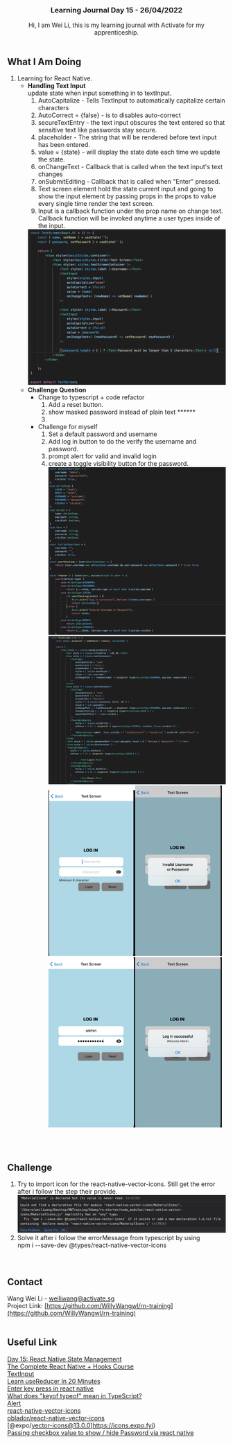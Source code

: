 <br />
<div align="center">

  <h3 align="center">Learning Journal Day 15 - 26/04/2022</h3>

  <p align="center">
    Hi, I am Wei Li, this is my learning journal with Activate for my apprenticeship. 
    <br /><br />
  </p>
</div>

<!-- What I Am Doing -->

## What I Am Doing

<oL>
  <li>    
    Learning for React Native.
    <ul>
        <li>
            <b>Handling Text Input</b> <br />
            update state when input something in to textInput.
             <ol>
                <li>AutoCapitalize - Tells TextInput to automatically capitalize certain characters</li>
                <li>AutoCorrect = {false} - is to  disables auto-correct </li>
                <li>secureTextEntry - the text input obscures the text entered so that sensitive text like passwords stay secure. </li>
                <li>placeholder - The string that will be rendered before text input has been entered.</li>
                <li>value = {state} - will display the state date each time we update the state.</li>
                <li>onChangeText - Callback that is called when the text input's text changes</li>
                <li>onSubmitEditing - Callback that is called when "Enter" pressed.</li>
                <li>Text screen element hold the state current input and going to show the input element by passing props in the props to value every single time render the text screen. </li>
                <li>Input is a callback function under the prop name on change text. Callback function will be invoked anytime a user types inside of the input.</li>
            </ol>
            <img src="./img/27Apr1.jpg" width="500"/><br />
        </li>
        <li>
            <b>Challenge Question</b> <br />
            <ul>
                <li>Change to typescript + code refactor
                    <ol>
                        <li>Add a reset button.</li>
                        <li>show masked password instead of plain text ******<li>
                    </ol>
                </li>
                <li>Challenge for myself
                    <ol>
                        <li>Set a default password and username</li>
                        <li>Add log in button to do the verify the username and password. </li>
                        <li>prompt alert for valid and invalid login</li>
                        <li>create a toggle visibility button for the password.</li>
                        <img src="./img/27Apr2.jpg" width="500"/><br />
                        <img src="./img/27Apr3.jpg" width="500"/><br />
                        <img src="./img/27Apr4.jpg" width="200"/><img src="./img/27Apr5.jpg" width="200"/><br />
                        <img src="./img/27Apr6.jpg" width="200"/><img src="./img/27Apr7.jpg" width="200"/><br />
                    </ol>
                </li>
            </ul>
        </li>
    </ul>
    </li>

</ol>
<br /><br />

<!-- Challenge -->

## Challenge

1. Try to import icon for the react-native-vector-icons. Still get the error after i follow the step their provide.<br />
   <img src="./img/27Apr8.jpg" width="500"/><br />
2. Solve it after i follow the errorMessage from typescript by using <br />
   npm i --save-dev @types/react-native-vector-icons <br />
   <br />
   <br />

<!-- CONTACT -->

## Contact

Wang Wei Li - weiliwang@activate.sg<br />
Project Link: [https://github.com/WillyWangwl/rn-training](https://github.com/WillyWangwl/rn-training)
<br /><br />

<!-- Useful Link -->

## Useful Link

[Day 15: React Native State Management](https://docs.google.com/document/d/1oZ-Y1BUfvoJBbGLuQL6tRokAkdU84RGOYHG8hrvq1_M/edit#heading=h.sjc7nb6il2di)<br />
[The Complete React Native + Hooks Course](https://www.udemy.com/course/the-complete-react-native-and-redux-course/learn/lecture/15706736#overview)<br />
[TextInput](https://reactnative.dev/docs/textinput)<br />
[Learn useReducer In 20 Minutes](https://www.youtube.com/watch?v=kK_Wqx3RnHk)<br />
[Enter key press in react native](https://www.youtube.com/watch?v=G4MJnkeNu08)<br />
[What does "keyof typeof" mean in TypeScript?](https://stackoverflow.com/questions/55377365/what-does-keyof-typeof-mean-in-typescript)<br />
[Alert](https://reactnative.dev/docs/alert)<br />
[react-native-vector-icons](https://www.npmjs.com/package/react-native-vector-icons)<br />
[oblador/react-native-vector-icons](https://github.com/oblador/react-native-vector-icons#icon-component)<br />
[@expo/vector-icons@13.0.0]https://icons.expo.fyi)<br />
[Passing checkbox value to show / hide Password via react native](https://stackoverflow.com/questions/44628346/passing-checkbox-value-to-show-hide-password-via-react-native)<br />
